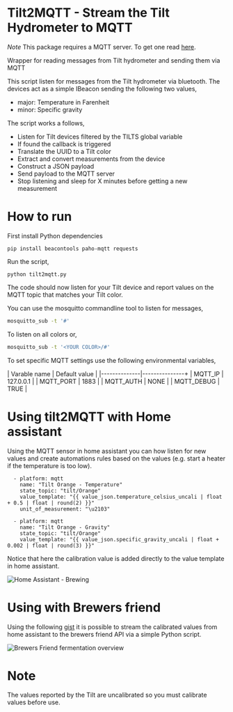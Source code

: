 
# Tilt2MQTT - Stream the Tilt Hydrometer to MQTT

*Note* This package requires a MQTT server. To get one read [here](https://philhawthorne.com/setting-up-a-local-mosquitto-server-using-docker-for-mqtt-communication/).

Wrapper for reading messages from Tilt hydrometer and sending them via MQTT

This script listen for messages from the Tilt hydrometer via bluetooth.
The devices act as a simple IBeacon sending the following two values,

 * major: Temperature in Farenheit
 * minor: Specific gravity

The script works a follows,

 * Listen for Tilt devices filtered by the TILTS global variable
 * If found the callback is triggered
  * Translate the UUID to a Tilt color
  * Extract and convert measurements from the device
  * Construct a JSON payload
  * Send payload to the MQTT server
 * Stop listening and sleep for X minutes before getting a new measurement

# How to run

First install Python dependencies

```
pip install beacontools paho-mqtt requests
```

Run the script,

```
python tilt2mqtt.py
```

The code should now listen for your Tilt device and report values on the MQTT topic that matches your Tilt color.

You can use the mosquitto commandline tool to listen for messages,

```bash
mosquitto_sub -t '#'
```

To listen on all colors or,

```bash
mosquitto_sub -t '<YOUR COLOR>/#'
```

To set specific MQTT settings use the following environmental variables,

| Varable name | Default value | 
|--------------|---------------+
| MQTT_IP      |     127.0.0.1 |
| MQTT_PORT    |          1883 |
| MQTT_AUTH    |          NONE |
| MQTT_DEBUG   |    TRUE       |

# Using tilt2MQTT with Home assistant

Using the MQTT sensor in home assistant you can how listen for new values and create automations rules based on the values (e.g. start a heater if the temperature is too low).

```yanl
  - platform: mqtt
    name: "Tilt Orange - Temperature"
    state_topic: "tilt/Orange"
    value_template: "{{ value_json.temperature_celsius_uncali | float + 0.5 | float | round(2) }}"
    unit_of_measurement: "\u2103"

  - platform: mqtt
    name: "Tilt Orange - Gravity"
    state_topic: "tilt/Orange"
    value_template: "{{ value_json.specific_gravity_uncali | float + 0.002 | float | round(3) }}"
```

Notice that here the calibration value is added directly to the value template in home assistant.

![Home Assistant - Brewing](http://fredborg-braedstrup.dk/images/HomeAssistant-brewing.png)

# Using with Brewers friend

Using the following [gist](https://gist.github.com/LinuxChristian/c00486eaee5a55daa790122ac4236c11) it is possible to stream the calibrated values from home assistant to the brewers friend API via a simple Python script.

![Brewers Friend fermentation overview](http://fredborg-braedstrup.dk/images/BrewersFriend-fermentation.png)

# Note

The values reported by the Tilt are uncalibrated so you must calibrate values before use.
